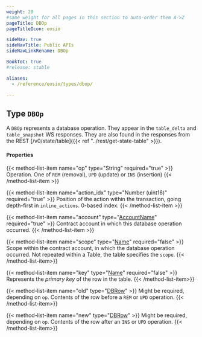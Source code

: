 ```yaml
---
weight: 20
#same weight for all pages in this section to auto-order them A->Z
pageTitle: DBOp
pageTitleIcon: eosio

sideNav: true
sideNavTitle: Public APIs
sideNavLinkRename: DBOp

BookToC: true
#release: stable

aliases:
  - /reference/eosio/types/dbop/

---
```


## Type `DBOp`

A `DBOp` represents a database operation.  They appear in the `table_delta` and `table_snapshot` WS responses. They are also found in the responses from the REST [/v0/state/table]({{< ref "../rest/get-state-table" >}}).

#### Properties

{{< method-list-item name="op" type="String" required="true" >}}
  Operation. One of `REM` (removal), `UPD` (update) or `INS` (insertion)
{{< /method-list-item >}}

{{< method-list-item name="action_idx" type="Number (uint16)" required="true" >}}
  Position of the action within the transaction, going depth-first in `inline_actions`. 0-based index.
{{< /method-list-item >}}

{{< method-list-item name="account" type="[AccountName](/eosio/public-apis/reference/types/accountname)" required="true" >}}
  Contract account in which this database operation occurred.
{{< /method-list-item >}}

{{< method-list-item name="scope" type="[Name](/eosio/public-apis/reference/types/name)" required="false" >}}
  Scope within the contract account, in which the database operation occurred. Not repeated within a Table, the table specifies the `scope`.
{{< /method-list-item>}}

{{< method-list-item name="key" type="[Name](/eosio/public-apis/reference/types/name)" required="false" >}}
  Represents the *primary key* of the row in the table.
{{< /method-list-item>}}

{{< method-list-item name="old" type="[DBRow](/eosio/public-apis/reference/types/dbrow)" >}}
  Might be required, depending on `op`. Contents of the row before a `REM` or `UPD` operation.
{{< /method-list-item>}}

{{< method-list-item name="new" type="[DBRow](/eosio/public-apis/reference/types/dbrow)" >}}
  Might be required, depending on `op`. Contents of the row after an `INS` or `UPD` operation.
{{< /method-list-item>}}
